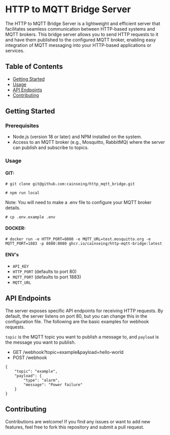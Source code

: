 # HTTP to MQTT Bridge Server

The HTTP to MQTT Bridge Server is a lightweight and efficient server that facilitates seamless communication between HTTP-based systems and MQTT brokers. This bridge server allows you to send HTTP requests to it and have them published to the configured MQTT broker, enabling easy integration of MQTT messaging into your HTTP-based applications or services.

## Table of Contents
- [Getting Started](#getting-started)
- [Usage](#usage)
- [API Endpoints](#api-endpoints)
- [Contributing](#contributing)

## Getting Started

### Prerequisites

- Node.js (version 18 or later) and NPM installed on the system.
- Access to an MQTT broker (e.g., Mosquitto, RabbitMQ) where the server can publish and subscribe to topics.

### Usage

#### GIT:
```
# git clone git@github.com:cainseing/http_mqtt_bridge.git
```
```
# npm run local
```
Note: You will need to make a .env file to configure your MQTT broker details.

```
# cp .env.example .env
```

#### DOCKER:
```
# docker run -e HTTP_PORT=8080 -e MQTT_URL=test.mosquitto.org -e MQTT_PORT=1883 -p 8080:8080 ghcr.io/cainseing/http-mqtt-bridge:latest
```

#### ENV's

- `API_KEY`
- `HTTP_PORT` (defaults to port 80)
- `MQTT_PORT` (defaults to port 1883)
- `MQTT_URL`

## API Endpoints
The server exposes specific API endpoints for receiving HTTP requests. By default, the server listens on port 80, but you can change this in the configuration file. The following are the basic examples for webhook requests.

`topic` is the MQTT topic you want to publish a message to, and `payload` is the message you want to publish.

- GET /webhook?topic=example&payload=hello-world
- POST /webhook
```
{
    "topic": "example",
    "payload": {
        "type": "alarm",
        "message": "Power failure"
    }
}
```

## Contributing
Contributions are welcome! If you find any issues or want to add new features, feel free to fork this repository and submit a pull request.
